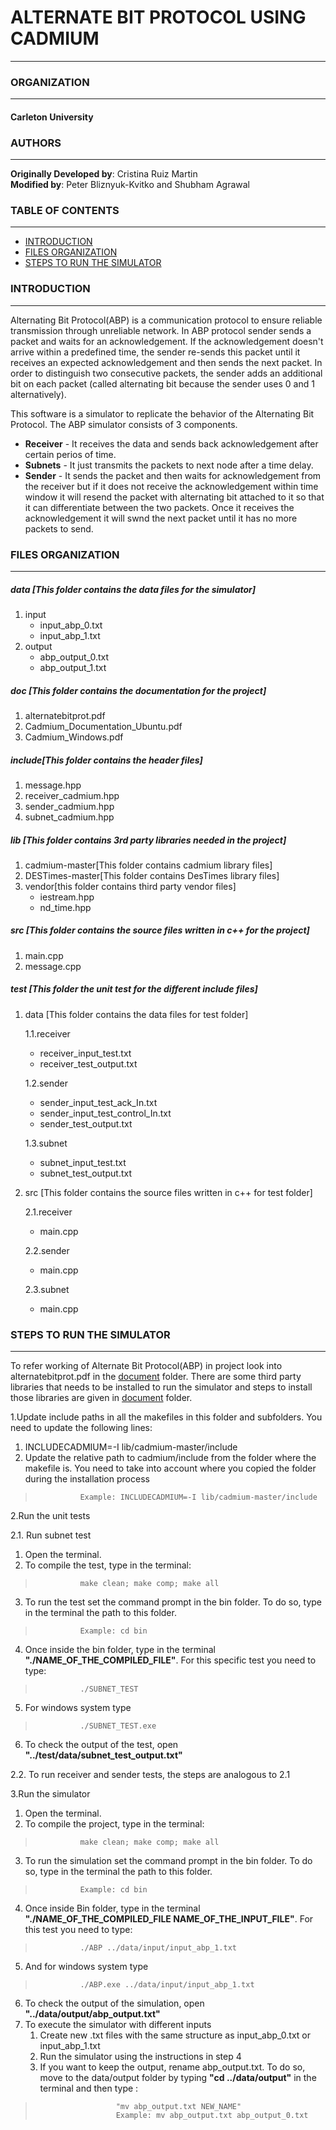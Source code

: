 # **ALTERNATE BIT PROTOCOL USING CADMIUM**
---
### ORGANIZATION
---
#### Carleton University
### AUTHORS
---
**Originally Developed by**: Cristina Ruiz Martin<br/>
**Modified by**: Peter Bliznyuk-Kvitko and Shubham Agrawal

### TABLE OF CONTENTS
---
- [INTRODUCTION](#INTRODUCTION)
- [FILES ORGANIZATION](#FILES-ORGANIZATION)
- [STEPS TO RUN THE SIMULATOR](#STEPS-TO-RUN-THE-SIMULATOR)

### INTRODUCTION
---
Alternating Bit Protocol(ABP) is a communication protocol to ensure reliable transmission through unreliable network. In ABP protocol sender sends a packet and waits for an acknowledgement. If the acknowledgement doesn't arrive within a predefined time, the sender re-sends this packet until it receives an expected acknowledgement and then sends the next packet. In order to distinguish two consecutive packets, the sender adds an additional bit on each packet (called alternating bit because the sender uses 0 and 1 alternatively).

This software is a simulator to replicate the behavior of the Alternating Bit Protocol. The ABP simulator consists of 3 components.

- **Receiver** - It receives the data and sends back acknowledgement after certain perios of time.
- **Subnets** - It just transmits the packets to next node after a time delay.
- **Sender** - It sends the packet and then waits for acknowledgement from the receiver but if it does not receive the acknowledgement within time window it will resend the packet with alternating bit attached to it so that it can differentiate between the two packets. Once it receives the acknowledgement it will swnd the next packet until it has no more packets to send.
### FILES ORGANIZATION
---
##### data [This folder contains the data files for the simulator]
1. input
    -   input_abp_0.txt
    -    input_abp_1.txt
2. output
	-	abp_output_0.txt
	-	abp_output_1.txt

##### doc [This folder contains the documentation for the project]
1. alternatebitprot.pdf
2. Cadmium_Documentation_Ubuntu.pdf
3. Cadmium_Windows.pdf

##### include[This folder contains the header files]
1. message.hpp
2. receiver_cadmium.hpp
3. sender_cadmium.hpp
4. subnet_cadmium.hpp

##### lib [This folder contains 3rd party libraries needed in the project]
1. cadmium-master[This folder contains cadmium library files]
2. DESTimes-master[This folder contains DesTimes library files]
3. vendor[this folder contains third party vendor files]
	-	iestream.hpp
	-	nd_time.hpp

##### src [This folder contains the source files written in c++ for the project]
1. main.cpp
2. message.cpp

##### test [This folder the unit test for the different include files]
1. data [This folder contains the data files for test folder]

   1.1.receiver
    -    receiver_input_test.txt
	-	receiver_test_output.txt

    1.2.sender
	-	sender_input_test_ack_In.txt
	-   sender_input_test_control_In.txt
	-   sender_test_output.txt

    1.3.subnet
	-   subnet_input_test.txt
	-   subnet_test_output.txt
2. src [This folder contains the source files written in c++ for test folder]

    2.1.receiver

	-   main.cpp

    2.2.sender
	-   main.cpp

    2.3.subnet
	-   main.cpp

### STEPS TO RUN THE SIMULATOR
---
To refer working of Alternate Bit Protocol(ABP) in project look into alternatebitprot.pdf in the [document](https://github.com/shubhamagrawal6629/AlternateBitProtocolSimulator/tree/master/doc) folder.
There are some third party libraries that needs to be installed to run the simulator and steps to install those libraries are
given in [document](https://github.com/shubhamagrawal6629/AlternateBitProtocolSimulator/tree/master/doc) folder.

1.Update include paths in all the makefiles in this folder and subfolders. You need to update the following lines:

1. INCLUDECADMIUM=-I lib/cadmium-master/include
2. Update the relative path to cadmium/include from the folder where the makefile is. You need to take into account where you copied the folder during the installation process
>               Example: INCLUDECADMIUM=-I lib/cadmium-master/include

2.Run the unit tests

2.1. Run subnet test

1. Open the terminal.
2. To compile the test, type in the terminal:
>               make clean; make comp; make all
3. To run the test set the command prompt in the bin folder. To do so, type in the terminal the path to this folder.
>               Example: cd bin
4. Once inside the bin folder, type in the terminal **"./NAME_OF_THE_COMPILED_FILE"**. For this specific test you need to type:
>               ./SUBNET_TEST
5. For windows system type
>               ./SUBNET_TEST.exe
6. To check the output of the test, open  **"../test/data/subnet_test_output.txt"**

2.2. To run receiver and sender tests, the steps are analogous to 2.1

3.Run the simulator

1. Open the terminal.
2. To compile the project, type in the terminal:
>               make clean; make comp; make all
3. To run the simulation set the command prompt in the bin folder. To do so, type in the terminal the path to this folder.
>               Example: cd bin
4. Once inside Bin folder, type in the terminal **"./NAME_OF_THE_COMPILED_FILE NAME_OF_THE_INPUT_FILE"**. For this test you need to type:
>               ./ABP ../data/input/input_abp_1.txt
5. And for windows system type
>               ./ABP.exe ../data/input/input_abp_1.txt
6. To check the output of the simulation, open  **"../data/output/abp_output.txt"**
7.  To execute the simulator with different inputs
    1. Create new .txt files with the same structure as input_abp_0.txt or input_abp_1.txt
	2. Run the simulator using the instructions in step 4
	3. If you want to keep the output, rename abp_output.txt. To do so, move to the data/output folder by typing **"cd ../data/output"** in the terminal and then type :
>                       "mv abp_output.txt NEW_NAME"
>                       Example: mv abp_output.txt abp_output_0.txt



